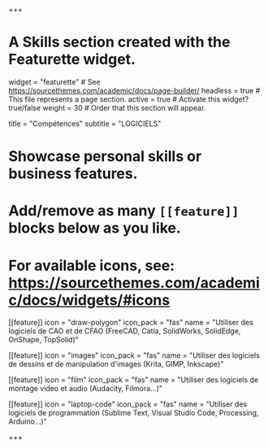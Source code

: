 +++
# A Skills section created with the Featurette widget.
widget = "featurette"  # See https://sourcethemes.com/academic/docs/page-builder/
headless = true  # This file represents a page section.
active = true  # Activate this widget? true/false
weight = 30  # Order that this section will appear.

title = "Compétences"
subtitle = "LOGICIELS"

# Showcase personal skills or business features.
# 
# Add/remove as many `[[feature]]` blocks below as you like.
# 
# For available icons, see: https://sourcethemes.com/academic/docs/widgets/#icons

[[feature]]
  icon = "draw-polygon"
  icon_pack = "fas"
  name = "Utiliser des logiciels de CAO et de CFAO (FreeCAD, Catia, SolidWorks, SolidEdge, OnShape, TopSolid)"
  
[[feature]]
  icon = "images"
  icon_pack = "fas"
  name = "Utiliser des logiciels de dessins et de manipulation d'images (Krita, GIMP, Inkscape)"
  
[[feature]]
  icon = "film"
  icon_pack = "fas"
  name = "Utiliser des logiciels de montage video et audio (Audacity, Filmora...)"
  
[[feature]]
  icon = "laptop-code"
  icon_pack = "fas"
  name = "Utiliser des logiciels de programmation (Sublime Text, Visual Studio Code, Processing, Arduino...)"

+++

